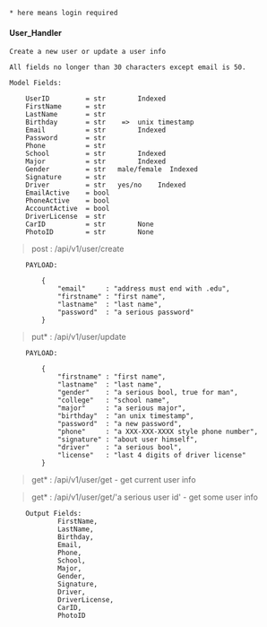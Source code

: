 ```* here means login required```

#### User_Handler

    Create a new user or update a user info

```
All fields no longer than 30 characters except email is 50.

Model Fields:

    UserID         = str        Indexed
    FirstName      = str
    LastName       = str
    Birthday       = str    =>  unix timestamp
    Email          = str        Indexed
    Password       = str
    Phone          = str
    School         = str        Indexed
    Major          = str        Indexed
    Gender         = str   male/female  Indexed
    Signature      = str
    Driver         = str   yes/no    Indexed
    EmailActive    = bool
    PhoneActive    = bool
    AccountActive  = bool
    DriverLicense  = str   
    CarID          = str        None
    PhotoID        = str        None

```

> post : /api/v1/user/create

```
    PAYLOAD:

        {
            "email"     : "address must end with .edu",
            "firstname" : "first name",
            "lastname"  : "last name",
            "password"  : "a serious password"
        }

```

> put* : /api/v1/user/update

```
    PAYLOAD:
        
        {
            "firstname" : "first name",
            "lastname"  : "last name",
            "gender"    : "a serious bool, true for man",
            "college"   : "school name",
            "major"     : "a serious major",
            "birthday"  : "an unix timestamp",
            "password"  : "a new password",
            "phone"     : "a XXX-XXX-XXXX style phone number",
            "signature" : "about user himself",
            "driver"    : "a serious bool",
            "license"   : "last 4 digits of driver license"
        }

```

> get* : /api/v1/user/get   - get current user info

> get* : /api/v1/user/get/'a serious user id'   - get some user info

```
    Output Fields:
            FirstName,
            LastName,
            Birthday,
            Email,
            Phone,
            School,
            Major,
            Gender,
            Signature,
            Driver,
            DriverLicense,
            CarID,
            PhotoID
```





